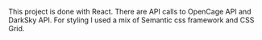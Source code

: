 This project is done with React.
There are API calls to OpenCage API and DarkSky API.
For styling I used a mix of Semantic css framework and CSS Grid. 
